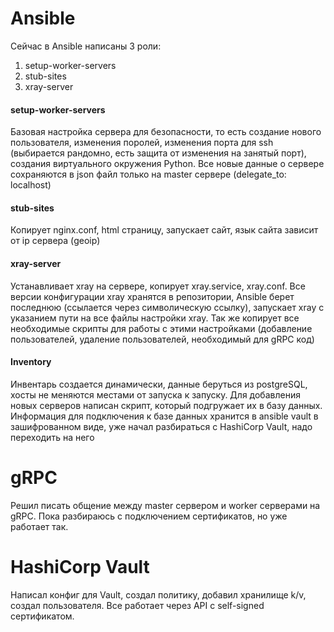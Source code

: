 # Ansible

Сейчас в Ansible написаны 3 роли:
1. setup-worker-servers
2. stub-sites
3. xray-server

#### setup-worker-servers

Базовая настройка сервера для безопасности, то есть создание нового пользователя, изменения поролей, изменения порта для ssh (выбирается рандомно, есть защита от изменения на занятый порт), создания виртуального окружения Python. Все новые данные о сервере сохраняются в json файл только на master сервере (delegate_to: localhost)

#### stub-sites

Копирует nginx.conf, html страницу, запускает сайт, язык сайта зависит от ip сервера (geoip)

#### xray-server

Устанавливает xray на сервере, копирует xray.service, xray.conf. Все версии конфигурации xray хранятся в репозитории, Ansible берет последнюю (ссылается через символическую ссылку), запускает xray с указанием пути на все файлы настройки xray. Так же копирует все необходимые скрипты для работы с этими настройками (добавление пользователей, удаление пользователей, необходимый для gRPC код)

#### Inventory 

Инвентарь создается динамически, данные беруться из postgreSQL, хосты не меняются местами от запуска к запуску. Для добавления новых серверов написан скрипт, который подгружает их в базу данных. Информация для подключения к базе данных хранится в ansible vault в зашифрованном виде, уже начал разбираться с HashiCorp Vault, надо переходить на него


# gRPC 

Решил писать общение между master сервером и worker серверами на gRPC. Пока разбираюсь с подключением сертификатов, но уже работает так.

# HashiCorp Vault

Написал конфиг для Vault, создал политику, добавил хранилище k/v, создал пользователя. Все работает через API с self-signed сертификатом.